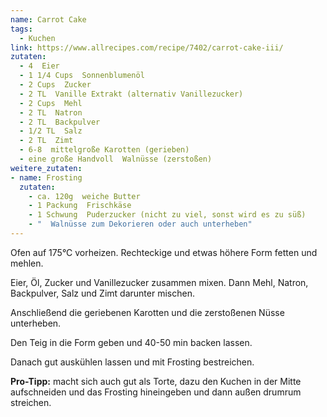 ```yaml
---
name: Carrot Cake
tags:
  - Kuchen
link: https://www.allrecipes.com/recipe/7402/carrot-cake-iii/
zutaten:
  - 4  Eier
  - 1 1/4 Cups  Sonnenblumenöl
  - 2 Cups  Zucker
  - 2 TL  Vanille Extrakt (alternativ Vanillezucker)
  - 2 Cups  Mehl
  - 2 TL  Natron
  - 2 TL  Backpulver
  - 1/2 TL  Salz
  - 2 TL  Zimt
  - 6-8  mittelgroße Karotten (gerieben)
  - eine große Handvoll  Walnüsse (zerstoßen)
weitere_zutaten:
- name: Frosting
  zutaten:
    - ca. 120g  weiche Butter
    - 1 Packung  Frischkäse
    - 1 Schwung  Puderzucker (nicht zu viel, sonst wird es zu süß)
    - "  Walnüsse zum Dekorieren oder auch unterheben"
---
```


Ofen auf 175°C vorheizen. Rechteckige und etwas höhere Form fetten und mehlen. 

Eier, Öl, Zucker und Vanillezucker zusammen mixen. Dann Mehl, Natron, Backpulver, Salz und Zimt darunter mischen. 

Anschließend die geriebenen Karotten und die zerstoßenen Nüsse unterheben. 

Den Teig in die Form geben und 40-50 min backen lassen. 

Danach gut auskühlen lassen und mit Frosting bestreichen.

**Pro-Tipp:** macht sich auch gut als Torte, dazu den Kuchen in der Mitte aufschneiden und das Frosting hineingeben und dann außen drumrum streichen. 